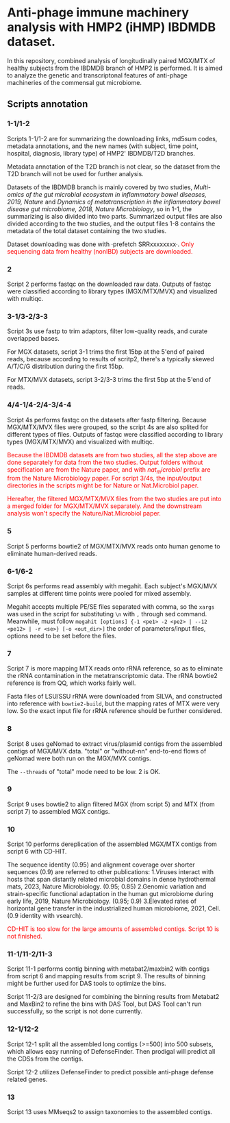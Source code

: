 # Anti-phage immune machinery analysis with HMP2 (iHMP) IBDMDB dataset.

In this repository, combined analysis of longitudinally paired MGX/MTX of healthy subjects from the IBDMDB branch of HMP2 is performed. It is aimed to analyze the genetic and transcriptonal features of anti-phage machineries of the commensal gut microbiome.

## Scripts annotation
### 1-1/1-2
Scripts 1-1/1-2 are for summarizing the downloading links, md5sum codes, metadata annotations, and the new names (with subject, time point, hospital, diagnosis, library type) of HMP2' IBDMDB/T2D branches.

Metadata annotation of the T2D branch is not clear, so the dataset from the T2D branch will not be used for further analysis.

Datasets of the IBDMDB branch is mainly covered by two studies, *Multi-omics of the gut microbial ecosystem in inflammatory bowel diseases, 2019, Nature* and *Dynamics of metatranscription in the inflammatory bowel disease gut microbiome, 2018, Nature Microbiology*, so in 1-1, the summarizing is also divided into two parts. Summarized output files are also divided according to the two studies, and the output files 1-8 contains the metadata of the total dataset containing the two studies.

Dataset downloading was done with ·prefetch SRRxxxxxxxx·. <font color=red> Only sequencing data from healthy (nonIBD) subjects are downloaded. </font>

### 2
Script 2 performs fastqc on the downloaded raw data. Outputs of fastqc were classified according to library types (MGX/MTX/MVX) and visualized with multiqc.

### 3-1/3-2/3-3
Script 3s use fastp to trim adaptors, filter low-quality reads, and curate overlapped bases.

For MGX datasets, script 3-1 trims the first 15bp at the 5'end of paired reads, because according to results of scritp2, there's a typically skewed A/T/C/G distribution during the first 15bp.

For MTX/MVX datasets, script 3-2/3-3 trims the first 5bp at the 5'end of reads.

### 4/4-1/4-2/4-3/4-4
Script 4s performs fastqc on the datasets after fastp filtering. Because MGX/MTX/MVX files were grouped, so the script 4s are also splited for different types of files. Outputs of fastqc were classified according to library types (MGX/MTX/MVX) and visualized with multiqc. 

<font color=red>Because the IBDMDB datasets are from two studies, all the step above are done separately for data from the two studies. Output folders without specification are from the Nature paper, and with $nat_microbiol$ prefix are from the Nature Microbiology paper. For script 3/4s, the input/output directories in the scripts might be for Nature or Nat.Microbiol paper.</font>

<font color=red>Hereafter, the filtered MGX/MTX/MVX files from the two studies are put into a merged folder for MGX/MTX/MVX separately. And the downstream analysis won't specify the Nature/Nat.Microbiol paper.</font>

### 5
Script 5 performs bowtie2 of MGX/MTX/MVX reads onto human genome to eliminate human-derived reads.

### 6-1/6-2
Script 6s performs read assembly with megahit. Each subject's MGX/MVX samples at different time points were pooled for mixed assembly.

Megahit accepts multiple PE/SE files separated with comma, so the `xargs` was used in the script for substituting `\n` with `,` through sed command. Meanwhile, must follow `megahit [options] {-1 <pe1> -2 <pe2> | --12 <pe12> | -r <se>} [-o <out_dir>]` the order of parameters/input files, options need to be set before the files.

### 7
Script 7 is more mapping MTX reads onto rRNA reference, so as to eliminate the rRNA contamination in the metatranscriptomic data. The rRNA bowtie2 reference is from QQ, which works fairly well.

Fasta files of LSU/SSU rRNA were downloaded from SILVA, and constructed into reference with `bowtie2-build`, but the mapping rates of MTX were very low. So the exact input file for rRNA reference should be further considered.

### 8
Script 8 uses geNomad to extract virus/plasmid contigs from the assembled contigs of MGX/MVX data. "total" or "without-nn" end-to-end flows of geNomad were both run on the MGX/MVX contigs.

The `--threads` of "total" mode need to be low. 2 is OK.

### 9
Script 9 uses bowtie2 to align filtered MGX (from script 5) and MTX (from script 7) to assembled MGX contigs.

### 10
Script 10 performs dereplication of the assembled MGX/MTX contigs from script 6 with CD-HIT. 

The sequence identity (0.95) and alignment coverage over shorter sequences (0.9) are referred to other publications: 
1.Viruses interact with hosts that span distantly related microbial domains in dense hydrothermal mats, 2023, Nature Microbiology. (0.95; 0.85)
2.Genomic variation and strain-specific functional adaptation in the human gut microbiome during early life, 2019, Nature Microbiology. (0.95; 0.9)
3.Elevated rates of horizontal gene transfer in the industrialized human microbiome, 2021, Cell. (0.9 identity with vsearch).

<font color=red>CD-HIT is too slow for the large amounts of assembled contigs. Script 10 is not finished.</font>

### 11-1/11-2/11-3
Script 11-1 performs contig binning with metabat2/maxbin2 with contigs from script 6 and mapping results from script 9. The results of binning might be further used for DAS tools to optimize the bins.

Script 11-2/3 are designed for combining the binning results from Metabat2 and MaxBin2 to refine the bins with DAS Tool, but DAS Tool can't run successfully, so the script is not done currently.

### 12-1/12-2
Script 12-1 split all the assembled long contigs (>=500) into 500 subsets, which allows easy running of DefenseFinder. Then prodigal will predict all the CDSs from the contigs.

Script 12-2 utilizes DefenseFinder to predict possible anti-phage defense related genes.

### 13
Script 13 uses MMseqs2 to assign taxonomies to the assembled contigs.

